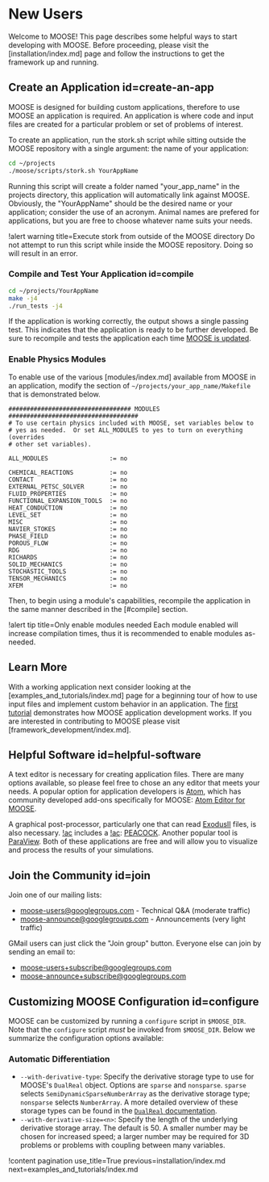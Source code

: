 # New Users

Welcome to MOOSE! This page describes some helpful ways to start developing with MOOSE. Before proceeding, please visit the [installation/index.md] page and follow the instructions to get the framework up and running.

## Create an Application id=create-an-app

MOOSE is designed for building custom applications, therefore to use MOOSE an application is required. An application is where code and input files are created for a particular problem or set of problems of interest.

To create an application, run the stork.sh script while sitting outside the MOOSE repository with
a single argument: the name of your application:

```bash
cd ~/projects
./moose/scripts/stork.sh YourAppName
```

Running this script will create a folder named "your_app_name" in the projects directory, this
application will automatically link against MOOSE. Obviously, the "YourAppName" should be the desired
name or your application; consider the use of an acronym. Animal names are prefered for
applications, but you are free to choose whatever name suits your needs.

!alert warning title=Execute stork from outside of the MOOSE directory
Do not attempt to run this script while inside the MOOSE repository. Doing so will result in an error.

### Compile and Test Your Application id=compile

```bash
cd ~/projects/YourAppName
make -j4
./run_tests -j4
```

If the application is working correctly, the output shows a single passing test. This indicates that
the application is ready to be further developed. Be sure to recompile and tests the application each time [MOOSE is updated](installation/index.md#update).

### Enable Physics Modules

To enable use of the various [modules/index.md] available from MOOSE in an application, modify the section of `~/projects/your_app_name/Makefile` that is demonstrated below.

```script
################################## MODULES ####################################
# To use certain physics included with MOOSE, set variables below to
# yes as needed.  Or set ALL_MODULES to yes to turn on everything (overrides
# other set variables).

ALL_MODULES                 := no

CHEMICAL_REACTIONS          := no
CONTACT                     := no
EXTERNAL_PETSC_SOLVER       := no
FLUID_PROPERTIES            := no
FUNCTIONAL_EXPANSION_TOOLS  := no
HEAT_CONDUCTION             := no
LEVEL_SET                   := no
MISC                        := no
NAVIER_STOKES               := no
PHASE_FIELD                 := no
POROUS_FLOW                 := no
RDG                         := no
RICHARDS                    := no
SOLID_MECHANICS             := no
STOCHASTIC_TOOLS            := no
TENSOR_MECHANICS            := no
XFEM                        := no
```

Then, to begin using a module's capabilities, recompile the application in the same manner described in the [#compile] section.

!alert tip title=Only enable modules needed
Each module enabled will increase compilation times, thus it is recommended to enable modules as-needed.

## Learn More

With a working application next consider looking at the [examples_and_tutorials/index.md] page for a beginning tour of how to use input
files and implement custom behavior in an application. The [first tutorial](tutorial01_app_development/index.md) demonstrates how MOOSE application development works. If you are interested in contributing to MOOSE please visit [framework_development/index.md].

## Helpful Software id=helpful-software

A text editor is necessary for creating application files. There are many options available, so please feel free to chose an any editor that meets your needs. A popular option for application developers is [Atom](https://atom.io), which has community developed add-ons specifically for MOOSE: [Atom Editor for MOOSE](Atom_Editor.md).

A graphical post-processor, particularly one that can read [ExodusII](https://prod-ng.sandia.gov/techlib-noauth/access-control.cgi/1992/922137.pdf) files, is also necessary. [!ac](MOOSE) includes a [!ac](GUI): [PEACOCK](application_usage/peacock.md). Another popular tool is [ParaView](https://www.paraview.org/). Both of these applications are free and will allow you to visualize and process the results of your simulations.

## Join the Community id=join

Join one of our mailing lists:

- [moose-users@googlegroups.com](https://groups.google.com/forum/#!forum/moose-users) - Technical Q&A (moderate traffic)
- [moose-announce@googlegroups.com](https://groups.google.com/forum/#!forum/moose-announce) - Announcements (very light traffic)

GMail users can just click the "Join group" button.
Everyone else can join by sending an email to:

- moose-users+subscribe@googlegroups.com
- moose-announce+subscribe@googlegroups.com

## Customizing MOOSE Configuration id=configure

MOOSE can be customized by running a `configure` script in
`$MOOSE_DIR`. Note that the `configure` script *must* be invoked from
`$MOOSE_DIR`. Below we summarize the configuration options available:

### Automatic Differentiation

- `--with-derivative-type`: Specify the derivative storage type to use for
  MOOSE's `DualReal` object. Options are `sparse` and `nonsparse`. `sparse`
  selects `SemiDynamicSparseNumberArray` as the derivative storage type;
  `nonsparse` selects `NumberArray`. A more detailed overview of these storage
  types can be found in the [`DualReal` documentation](/DualReal.md).
- `--with-derivative-size=<n>`: Specify the length of the underlying derivative
  storage array. The default is 50. A smaller number may be chosen for increased
  speed; a larger number may be required for 3D problems or problems with
  coupling between many variables.

!content pagination use_title=True
                    previous=installation/index.md
                    next=examples_and_tutorials/index.md
